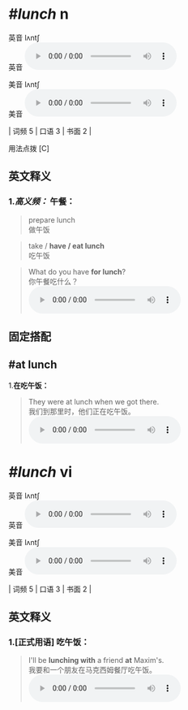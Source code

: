 # ***\#lunch*** n
英音 lʌntʃ  
英音
<audio src="./media/lunch-B.aac" controls="controls"></audio>

美音 lʌntʃ  
美音
<audio src="./media/lunch.aac" controls="controls"></audio>



| 词频 5 | 口语 3 | 书面 2 |  

用法点拨  [C]

英文释义
---
### 1.*高义频：* **午餐：**  

 > prepare lunch   
 > 做午饭    

 > take / **have / eat lunch**   
 > 吃午饭    

 > What do you have **for lunch**?   
 > 你午餐吃什么？    
<audio src="./media/lunch-1.aac" controls="controls"></audio>


固定搭配
---
## \#at lunch 
1.**在吃午饭：**  

 > They were at lunch when we got there.   
 > 我们到那里时，他们正在吃午饭。    
<audio src="./media/lunch-2.aac" controls="controls"></audio>


# ***\#lunch*** vi
英音 lʌntʃ  
英音
<audio src="./media/lunch-B.aac" controls="controls"></audio>

美音 lʌntʃ  
美音
<audio src="./media/lunch.aac" controls="controls"></audio>



| 词频 5 | 口语 3 | 书面 2 |  

英文释义
---
### 1.**[正式用语] 吃午饭：**  

 > I'll be **lunching with** a friend **at** Maxim's.  
 > 我要和一个朋友在马克西姆餐厅吃午饭。    
<audio src="./media/I'm glad to do my part for the environmental protection2_AAC.aac" controls="controls"></audio>


